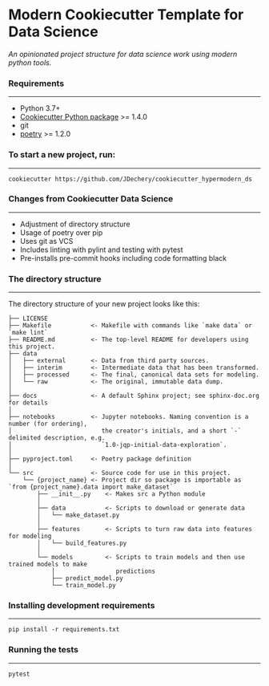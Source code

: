 # Modern Cookiecutter Template for Data Science

_An opinionated project structure for data science work using modern python tools._


### Requirements
-----------
 - Python 3.7+
 - [Cookiecutter Python package](http://cookiecutter.readthedocs.org/en/latest/installation.html) >= 1.4.0
 - git
 - [poetry](https://python-poetry.org/docs/#installation) >= 1.2.0


### To start a new project, run:
------------

    cookiecutter https://github.com/JDechery/cookiecutter_hypermodern_ds


### Changes from Cookiecutter Data Science
------------
- Adjustment of directory structure
- Usage of poetry over pip
- Uses git as VCS
- Includes linting with pylint and testing with pytest
- Pre-installs pre-commit hooks including code formatting black

### The directory structure
------------

The directory structure of your new project looks like this:

```
├── LICENSE
├── Makefile           <- Makefile with commands like `make data` or `make lint`
├── README.md          <- The top-level README for developers using this project.
├── data
│   ├── external       <- Data from third party sources.
│   ├── interim        <- Intermediate data that has been transformed.
│   ├── processed      <- The final, canonical data sets for modeling.
│   └── raw            <- The original, immutable data dump.
│
├── docs               <- A default Sphinx project; see sphinx-doc.org for details
│
├── notebooks          <- Jupyter notebooks. Naming convention is a number (for ordering),
│                         the creator's initials, and a short `-` delimited description, e.g.
│                         `1.0-jqp-initial-data-exploration`.
│
├── pyproject.toml     <- Poetry package definition
│
└── src                <- Source code for use in this project.
    └── {project_name} <- Project dir so package is importable as `from {project_name}.data import make_dataset`
        ├── __init__.py    <- Makes src a Python module
        │
        ├── data           <- Scripts to download or generate data
        │   └── make_dataset.py
        │
        ├── features       <- Scripts to turn raw data into features for modeling
        │   └── build_features.py
        │
        └── models         <- Scripts to train models and then use trained models to make
            │                 predictions
            ├── predict_model.py
            └── train_model.py
```

### Installing development requirements
------------

    pip install -r requirements.txt

### Running the tests
------------

    pytest
